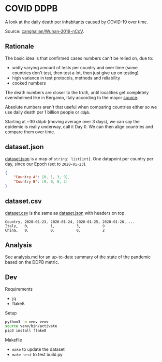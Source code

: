 # COVID DDPB

A look at the daily death per inhabitants caused by COVID-19 over time.

Source: [canghailan/Wuhan-2019-nCoV](https://github.com/canghailan/Wuhan-2019-nCoV).

## Rationale

The basic idea is that confirmed cases numbers can't be relied on, due to:

- widly varying amount of tests per country and over time (some countries don't test, then test a lot, then just give up on testing)
- high variance in test protocols, methods and reliability
- cooked numbers

The death numbers are closer to the truth, until localities get completely overwhelmed like in Bergamo, Italy according to the mayor [source](https://www.agi.it/cronaca/news/2020-03-18/coronavirus-quanti-morti-davvero-bergamo-7648225/).

Absolute numbers aren't that useful when comparing countries either so we use daily death per 1 billion people or `ddpb`.

Starting at ~30 ddpb (moving average over 3 days), we can say the epidemic is really underway, call it Day 0. We can then align countries and compare them over time.

## dataset.json

[dataset.json](dataset.json) is a map of `string: list[int]`. One datapoint per country per day, since our Epoch (set to `2020-01-23`).

```json
{
    "Country A": [0, 1, 3, 9],
    "Country B": [0, 0, 0, 2]
}
```

## dataset.csv

[dataset.csv](dataset.csv) is the same as [dataset.json](dataset.json) with headers on top.

```csv
Country, 2020-01-23, 2020-01-24, 2020-01-25, 2020-01-26, ...
Italy,   0,          1,          3,          9
China,   0,          0,          0,          2
```

## Analysis

See [analysis.md](analysis.md) for an up-to-date summary of the state of the pandemic based on the DDPB metric.

## Dev

Requirements

- jq
- flake8

Setup

```bash
python3 -m venv venv
source venv/bin/activate
pip3 install flake8
```

Makefile

- `make` to update the dataset
- `make test` to test build.py
